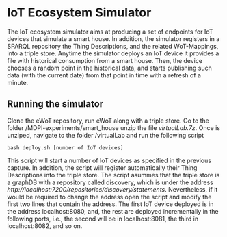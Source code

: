 # IoT Ecosystem Simulator

The IoT ecosystem simulator aims at producing a set of endpoints for IoT devices that simulate a smart house. In addition, the simulator registers in a SPARQL repository the Thing Descriptions, and the related WoT-Mappings, into a triple store. Anytime the simulator deploys an IoT device it provides a file with historical consumption from a smart house. Then, the device chooses a random point in the historical data, and starts publishing such data (with the current date) from that point in time with a refresh of a minute.

## Running the simulator

Clone the eWoT repository, run eWoT along with a triple store. Go to the folder /MDPI-experiments/smart_house unzip the file *virtualLab.7z*. Once is unziped, navigate to the folder /virtualLab and run the following script

`````
bash deploy.sh [number of IoT devices]
`````

This script will start a number of IoT devices as specified in the previous capture. In addition, the script will register automatically their Thing Descriptions into the triple store. 
The script asummes that the triple store is a graphDB with a repository called discovery, which is under the address *http://localhost:7200/repositories/discovery/statements*. Nevertheless, if it would be required to change the address open the script and modify the first two lines that contain the address.
The first IoT device deployed is in the address localhost:8080, and, the rest are deployed incrementally in the following ports, i.e., the second will be in localhost:8081, the third in localhost:8082, and so on.
